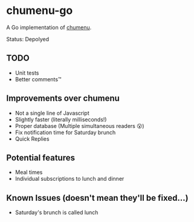 # chumenu-go
A Go implementation of [chumenu](https://github.com/ratorx/chumenu).

Status: Depolyed

## TODO
* Unit tests
* Better comments™

## Improvements over chumenu
* Not a single line of Javascript
* Slightly faster (literally milliseconds!)
* Proper database (Multiple simultaneous readers 😮)
* Fix notification time for Saturday brunch
* Quick Replies

## Potential features
* Meal times
* Individual subscriptions to lunch and dinner

## Known Issues (doesn't mean they'll be fixed...)
* Saturday's brunch is called lunch
